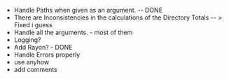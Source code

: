 - Handle Paths when given as an argument. -- DONE
- There are Inconsistencies in the calculations of the Directory Totals -- > Fixed i guess
- Handle all the arguments. - most of them
- Logging?
- Add Rayon? - DONE
- Handle Errors properly
- use anyhow
- add comments
